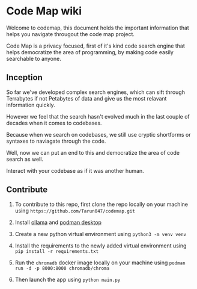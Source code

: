 # Code Map wiki

Welcome to codemap, this document holds the important information that helps you navigate througout the code map 
project.

Code Map is a privacy focused, first of it's kind code search engine that helps democratize the area of programming, by making code easily searchable to anyone.

## Inception
So far we've developed complex search engines, which can sift through Terrabytes if not Petabytes of data and give us the most relavant information quickly.

However we feel that the search hasn't evolved much in the last couple of decades when it comes to codebases. 

Because when we search on codebases, we still use cryptic shortforms or syntaxes to naviagate through the code. 

Well, now we can put an end to this and democratize the area of code search as well.

Interact with your codebase as if it was another human.

## Contribute

1. To contribute to this repo, first clone the repo locally on your machine using `https://github.com/Tarun047/codemap.git`

2. Install [ollama](https://ollama.com/download) and [podman desktop](https://podman-desktop.io/downloads)

3. Create a new python virtual environment using 
`python3 -m venv venv`

4. Install the requirements to the newly added virtual environment using `pip install -r requirements.txt`

4. Run the `chromadb` docker image locally on your machine using `podman run -d -p 8000:8000 chromadb/chroma `

5. Then launch the app using `python main.py`


